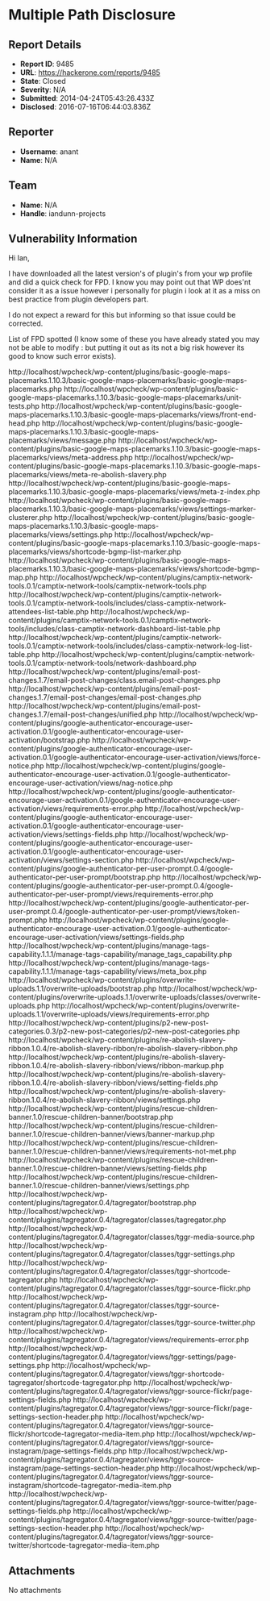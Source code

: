 # Multiple Path Disclosure

## Report Details
- **Report ID**: 9485
- **URL**: https://hackerone.com/reports/9485
- **State**: Closed
- **Severity**: N/A
- **Submitted**: 2014-04-24T05:43:26.433Z
- **Disclosed**: 2016-07-16T06:44:03.836Z

## Reporter
- **Username**: anant
- **Name**: N/A

## Team
- **Name**: N/A
- **Handle**: iandunn-projects

## Vulnerability Information
Hi Ian,

I have downloaded all the latest version's of plugin's from your wp profile and did a quick check for FPD. I know you may point out that WP does'nt consider it as a issue however i personally for plugin i look at it as a miss on best practice from plugin developers part.

I do not expect a reward for this but informing so that issue could be corrected.

List of FPD spotted (I know some of these you have already stated you may not be able to modify : but putting it out as its not a big risk however its good to know such error exists).

http://localhost/wpcheck/wp-content/plugins/basic-google-maps-placemarks.1.10.3/basic-google-maps-placemarks/basic-google-maps-placemarks.php
 http://localhost/wpcheck/wp-content/plugins/basic-google-maps-placemarks.1.10.3/basic-google-maps-placemarks/unit-tests.php
 http://localhost/wpcheck/wp-content/plugins/basic-google-maps-placemarks.1.10.3/basic-google-maps-placemarks/views/front-end-head.php
 http://localhost/wpcheck/wp-content/plugins/basic-google-maps-placemarks.1.10.3/basic-google-maps-placemarks/views/message.php
 http://localhost/wpcheck/wp-content/plugins/basic-google-maps-placemarks.1.10.3/basic-google-maps-placemarks/views/meta-address.php
 http://localhost/wpcheck/wp-content/plugins/basic-google-maps-placemarks.1.10.3/basic-google-maps-placemarks/views/meta-re-abolish-slavery.php
 http://localhost/wpcheck/wp-content/plugins/basic-google-maps-placemarks.1.10.3/basic-google-maps-placemarks/views/meta-z-index.php
 http://localhost/wpcheck/wp-content/plugins/basic-google-maps-placemarks.1.10.3/basic-google-maps-placemarks/views/settings-marker-clusterer.php
 http://localhost/wpcheck/wp-content/plugins/basic-google-maps-placemarks.1.10.3/basic-google-maps-placemarks/views/settings.php
 http://localhost/wpcheck/wp-content/plugins/basic-google-maps-placemarks.1.10.3/basic-google-maps-placemarks/views/shortcode-bgmp-list-marker.php
 http://localhost/wpcheck/wp-content/plugins/basic-google-maps-placemarks.1.10.3/basic-google-maps-placemarks/views/shortcode-bgmp-map.php
 http://localhost/wpcheck/wp-content/plugins/camptix-network-tools.0.1/camptix-network-tools/camptix-network-tools.php
 http://localhost/wpcheck/wp-content/plugins/camptix-network-tools.0.1/camptix-network-tools/includes/class-camptix-network-attendees-list-table.php
 http://localhost/wpcheck/wp-content/plugins/camptix-network-tools.0.1/camptix-network-tools/includes/class-camptix-network-dashboard-list-table.php
 http://localhost/wpcheck/wp-content/plugins/camptix-network-tools.0.1/camptix-network-tools/includes/class-camptix-network-log-list-table.php
 http://localhost/wpcheck/wp-content/plugins/camptix-network-tools.0.1/camptix-network-tools/network-dashboard.php
 http://localhost/wpcheck/wp-content/plugins/email-post-changes.1.7/email-post-changes/class.email-post-changes.php
 http://localhost/wpcheck/wp-content/plugins/email-post-changes.1.7/email-post-changes/email-post-changes.php
 http://localhost/wpcheck/wp-content/plugins/email-post-changes.1.7/email-post-changes/unified.php
 http://localhost/wpcheck/wp-content/plugins/google-authenticator-encourage-user-activation.0.1/google-authenticator-encourage-user-activation/bootstrap.php
 http://localhost/wpcheck/wp-content/plugins/google-authenticator-encourage-user-activation.0.1/google-authenticator-encourage-user-activation/views/force-notice.php
 http://localhost/wpcheck/wp-content/plugins/google-authenticator-encourage-user-activation.0.1/google-authenticator-encourage-user-activation/views/nag-notice.php
 http://localhost/wpcheck/wp-content/plugins/google-authenticator-encourage-user-activation.0.1/google-authenticator-encourage-user-activation/views/requirements-error.php
 http://localhost/wpcheck/wp-content/plugins/google-authenticator-encourage-user-activation.0.1/google-authenticator-encourage-user-activation/views/settings-fields.php
 http://localhost/wpcheck/wp-content/plugins/google-authenticator-encourage-user-activation.0.1/google-authenticator-encourage-user-activation/views/settings-section.php
 http://localhost/wpcheck/wp-content/plugins/google-authenticator-per-user-prompt.0.4/google-authenticator-per-user-prompt/bootstrap.php
 http://localhost/wpcheck/wp-content/plugins/google-authenticator-per-user-prompt.0.4/google-authenticator-per-user-prompt/views/requirements-error.php
 http://localhost/wpcheck/wp-content/plugins/google-authenticator-per-user-prompt.0.4/google-authenticator-per-user-prompt/views/token-prompt.php http://localhost/wpcheck/wp-content/plugins/google-authenticator-encourage-user-activation.0.1/google-authenticator-encourage-user-activation/views/settings-fields.php
 http://localhost/wpcheck/wp-content/plugins/manage-tags-capability.1.1.1/manage-tags-capability/manage_tags_capability.php
 http://localhost/wpcheck/wp-content/plugins/manage-tags-capability.1.1.1/manage-tags-capability/views/meta_box.php
 http://localhost/wpcheck/wp-content/plugins/overwrite-uploads.1.1/overwrite-uploads/bootstrap.php
 http://localhost/wpcheck/wp-content/plugins/overwrite-uploads.1.1/overwrite-uploads/classes/overwrite-uploads.php
 http://localhost/wpcheck/wp-content/plugins/overwrite-uploads.1.1/overwrite-uploads/views/requirements-error.php
 http://localhost/wpcheck/wp-content/plugins/p2-new-post-categories.0.3/p2-new-post-categories/p2-new-post-categories.php
 http://localhost/wpcheck/wp-content/plugins/re-abolish-slavery-ribbon.1.0.4/re-abolish-slavery-ribbon/re-abolish-slavery-ribbon.php
 http://localhost/wpcheck/wp-content/plugins/re-abolish-slavery-ribbon.1.0.4/re-abolish-slavery-ribbon/views/ribbon-markup.php
 http://localhost/wpcheck/wp-content/plugins/re-abolish-slavery-ribbon.1.0.4/re-abolish-slavery-ribbon/views/setting-fields.php
 http://localhost/wpcheck/wp-content/plugins/re-abolish-slavery-ribbon.1.0.4/re-abolish-slavery-ribbon/views/settings.php
 http://localhost/wpcheck/wp-content/plugins/rescue-children-banner.1.0/rescue-children-banner/bootstrap.php
 http://localhost/wpcheck/wp-content/plugins/rescue-children-banner.1.0/rescue-children-banner/views/banner-markup.php
 http://localhost/wpcheck/wp-content/plugins/rescue-children-banner.1.0/rescue-children-banner/views/requirements-not-met.php
 http://localhost/wpcheck/wp-content/plugins/rescue-children-banner.1.0/rescue-children-banner/views/setting-fields.php
 http://localhost/wpcheck/wp-content/plugins/rescue-children-banner.1.0/rescue-children-banner/views/settings.php
 http://localhost/wpcheck/wp-content/plugins/tagregator.0.4/tagregator/bootstrap.php
 http://localhost/wpcheck/wp-content/plugins/tagregator.0.4/tagregator/classes/tagregator.php
 http://localhost/wpcheck/wp-content/plugins/tagregator.0.4/tagregator/classes/tggr-media-source.php
 http://localhost/wpcheck/wp-content/plugins/tagregator.0.4/tagregator/classes/tggr-settings.php
 http://localhost/wpcheck/wp-content/plugins/tagregator.0.4/tagregator/classes/tggr-shortcode-tagregator.php
 http://localhost/wpcheck/wp-content/plugins/tagregator.0.4/tagregator/classes/tggr-source-flickr.php
 http://localhost/wpcheck/wp-content/plugins/tagregator.0.4/tagregator/classes/tggr-source-instagram.php
 http://localhost/wpcheck/wp-content/plugins/tagregator.0.4/tagregator/classes/tggr-source-twitter.php
 http://localhost/wpcheck/wp-content/plugins/tagregator.0.4/tagregator/views/requirements-error.php
 http://localhost/wpcheck/wp-content/plugins/tagregator.0.4/tagregator/views/tggr-settings/page-settings.php
 http://localhost/wpcheck/wp-content/plugins/tagregator.0.4/tagregator/views/tggr-shortcode-tagregator/shortcode-tagregator.php
 http://localhost/wpcheck/wp-content/plugins/tagregator.0.4/tagregator/views/tggr-source-flickr/page-settings-fields.php
 http://localhost/wpcheck/wp-content/plugins/tagregator.0.4/tagregator/views/tggr-source-flickr/page-settings-section-header.php
 http://localhost/wpcheck/wp-content/plugins/tagregator.0.4/tagregator/views/tggr-source-flickr/shortcode-tagregator-media-item.php
 http://localhost/wpcheck/wp-content/plugins/tagregator.0.4/tagregator/views/tggr-source-instagram/page-settings-fields.php
 http://localhost/wpcheck/wp-content/plugins/tagregator.0.4/tagregator/views/tggr-source-instagram/page-settings-section-header.php
 http://localhost/wpcheck/wp-content/plugins/tagregator.0.4/tagregator/views/tggr-source-instagram/shortcode-tagregator-media-item.php
 http://localhost/wpcheck/wp-content/plugins/tagregator.0.4/tagregator/views/tggr-source-twitter/page-settings-fields.php
 http://localhost/wpcheck/wp-content/plugins/tagregator.0.4/tagregator/views/tggr-source-twitter/page-settings-section-header.php
 http://localhost/wpcheck/wp-content/plugins/tagregator.0.4/tagregator/views/tggr-source-twitter/shortcode-tagregator-media-item.php


## Attachments
No attachments
